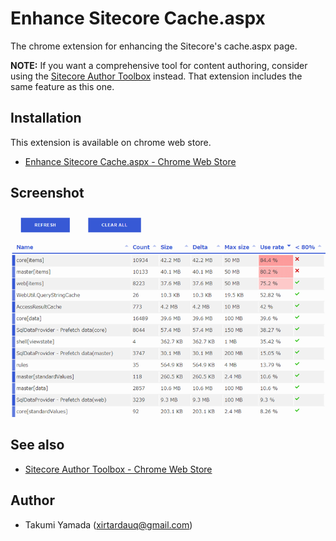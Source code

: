 # Enhance Sitecore Cache.aspx
The chrome extension for enhancing the Sitecore's cache.aspx page.  

**NOTE:**
If you want a comprehensive tool for content authoring, consider using the [Sitecore Author Toolbox](https://chrome.google.com/webstore/detail/sitecore-author-toolbox/mckfcmcdbgkgffdknpkaihjigmcnnbco) instead. That extension includes the same feature as this one.

## Installation
This extension is available on chrome web store.

- [Enhance Sitecore Cache.aspx - Chrome Web Store](https://chrome.google.com/webstore/detail/enhance-sitecore-cacheasp/bgcoejghcjjkoiaiggafgmndipjhekce)

## Screenshot
![](img/screenshot.png)

## See also
- [Sitecore Author Toolbox - Chrome Web Store](https://chrome.google.com/webstore/detail/sitecore-author-toolbox/mckfcmcdbgkgffdknpkaihjigmcnnbco)

## Author
- Takumi Yamada (xirtardauq@gmail.com)
